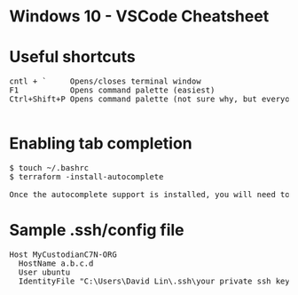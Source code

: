 # Windows 10 - VSCode Cheatsheet

# Useful shortcuts
<pre>
cntl + `     Opens/closes terminal window
F1           Opens command palette (easiest)
Ctrl+Shift+P Opens command palette (not sure why, but everyone uses this instead of F1)

</pre>

# Enabling tab completion
<pre>
$ touch ~/.bashrc
$ terraform -install-autocomplete

Once the autocomplete support is installed, you will need to restart your shell.
</pre>
# Sample .ssh/config file
<pre>
Host MyCustodianC7N-ORG
  HostName a.b.c.d
  User ubuntu
  IdentityFile "C:\Users\David Lin\.ssh\your_private_ssh_key.pem"
</pre>

